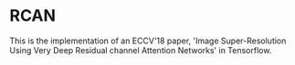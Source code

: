 # RCAN
This is the implementation of an ECCV'18 paper, 'Image Super-Resolution Using Very Deep Residual channel Attention Networks' in Tensorflow.
